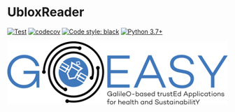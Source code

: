# UbloxReader
[![Test](https://github.com/acutaia/goeasy-ublox_reader/actions/workflows/test.yml/badge.svg)](https://github.com/acutaia/goeasy-ublox_reader/actions/workflows/test.yml)
[![codecov](https://codecov.io/gh/acutaia/goeasy-ublox_reader/branch/main/graph/badge.svg?token=ELSYC98HHS)](https://codecov.io/gh/acutaia/goeasy-ublox_reader)
[![Code style: black](https://img.shields.io/badge/code%20style-black-000000.svg)](https://github.com/psf/black)
[![Python 3.7+](https://img.shields.io/badge/python-3.7|3.8|3.9-blue.svg)](https://www.python.org/downloads/release)

![image](img/logo_full.png)